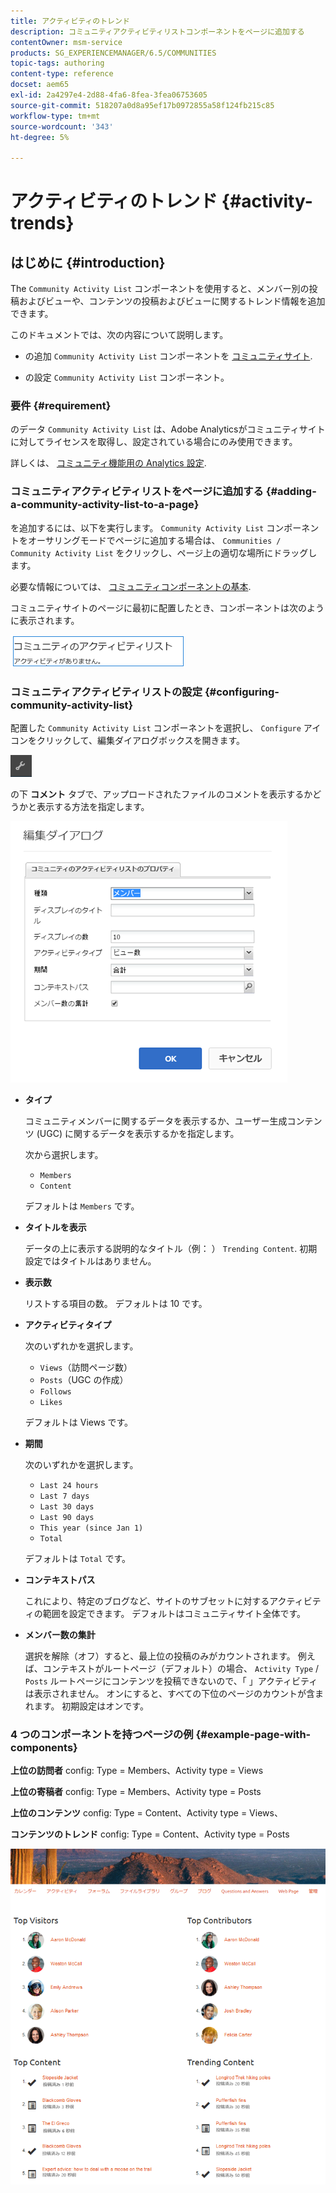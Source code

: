 ```yaml
---
title: アクティビティのトレンド
description: コミュニティアクティビティリストコンポーネントをページに追加する
contentOwner: msm-service
products: SG_EXPERIENCEMANAGER/6.5/COMMUNITIES
topic-tags: authoring
content-type: reference
docset: aem65
exl-id: 2a4297e4-2d88-4fa6-8fea-3fea06753605
source-git-commit: 518207a0d8a95ef17b0972855a58f124fb215c85
workflow-type: tm+mt
source-wordcount: '343'
ht-degree: 5%

---
```


# アクティビティのトレンド {#activity-trends}

## はじめに {#introduction}

The `Community Activity List` コンポーネントを使用すると、メンバー別の投稿およびビューや、コンテンツの投稿およびビューに関するトレンド情報を追加できます。

このドキュメントでは、次の内容について説明します。

* の追加 `Community Activity List` コンポーネントを [コミュニティサイト](/help/communities/overview.md#community-sites).

* の設定 `Community Activity List` コンポーネント。

### 要件 {#requirement}

のデータ `Community Activity List` は、Adobe Analyticsがコミュニティサイトに対してライセンスを取得し、設定されている場合にのみ使用できます。

詳しくは、 [コミュニティ機能用の Analytics 設定](/help/communities/analytics.md).

### コミュニティアクティビティリストをページに追加する {#adding-a-community-activity-list-to-a-page}

を追加するには、以下を実行します。 `Community Activity List` コンポーネントをオーサリングモードでページに追加する場合は、 `Communities / Community Activity List` をクリックし、ページ上の適切な場所にドラッグします。

必要な情報については、 [コミュニティコンポーネントの基本](/help/communities/basics.md).

コミュニティサイトのページに最初に配置したとき、コンポーネントは次のように表示されます。

![community-activity](assets/community-activity.png)

### コミュニティアクティビティリストの設定  {#configuring-community-activity-list}

配置した `Community Activity List` コンポーネントを選択し、 `Configure` アイコンをクリックして、編集ダイアログボックスを開きます。

![設定](assets/configure-new.png)

の下 **コメント** タブで、アップロードされたファイルのコメントを表示するかどうかと表示する方法を指定します。

![プロパティ](assets/activity-list-properties.png)

* **タイプ**

  コミュニティメンバーに関するデータを表示するか、ユーザー生成コンテンツ (UGC) に関するデータを表示するかを指定します。

  次から選択します。

   * `Members`
   * `Content`

  デフォルトは `Members` です。

* **タイトルを表示**

  データの上に表示する説明的なタイトル（例： ） `Trending Content`.
初期設定ではタイトルはありません。

* **表示数**

  リストする項目の数。
デフォルトは 10 です。

* **アクティビティタイプ**

  次のいずれかを選択します。

   * `Views`（訪問ページ数）
   * `Posts`（UGC の作成）
   * `Follows`
   * `Likes`

  デフォルトは Views です。

* **期間**

  次のいずれかを選択します。

   * `Last 24 hours`
   * `Last 7 days`
   * `Last 30 days`
   * `Last 90 days`
   * `This year (since Jan 1)`
   * `Total`

  デフォルトは `Total` です。

* **コンテキストパス**

  これにより、特定のブログなど、サイトのサブセットに対するアクティビティの範囲を設定できます。
デフォルトはコミュニティサイト全体です。

* **メンバー数の集計**

  選択を解除（オフ）すると、最上位の投稿のみがカウントされます。 例えば、コンテキストがルートページ（デフォルト）の場合、 `Activity Type` / `Posts` ルートページにコンテンツを投稿できないので、「 」アクティビティは表示されません。 オンにすると、すべての下位のページのカウントが含まれます。
初期設定はオンです。

### 4 つのコンポーネントを持つページの例 {#example-page-with-components}

**上位の訪問者** config: Type = Members、Activity type = Views

**上位の寄稿者** config: Type = Members、Activity type = Posts

**上位のコンテンツ** config: Type = Content、Activity type = Views、

**コンテンツのトレンド** config: Type = Content、Activity type = Posts

![components](assets/activity-list-components.png)

